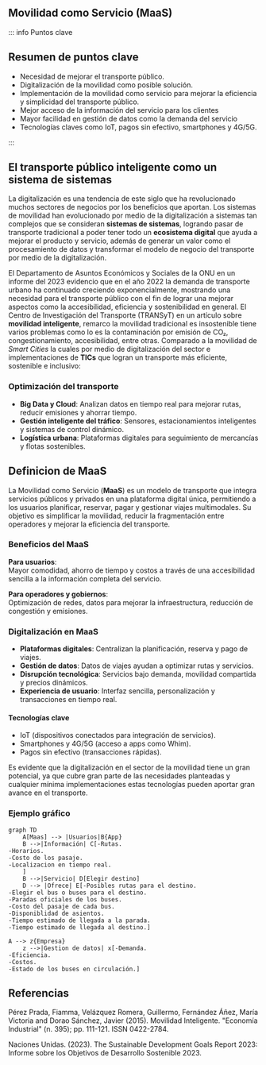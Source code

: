 
## Movilidad como Servicio (MaaS)

::: info Puntos clave

## Resumen de puntos clave
- Necesidad de mejorar el transporte público.
- Digitalización de la movilidad como posible solución.
- Implementación de la movilidad como servicio para mejorar la eficiencia y simplicidad del transporte público.
- Mejor acceso de la información del servicio para los clientes
- Mayor facilidad en gestión de datos como la demanda del servicio 
- Tecnologías claves como IoT, pagos sin efectivo, smartphones y 4G/5G.



:::


## El transporte público inteligente como un sistema de sistemas

La digitalización es una tendencia de este siglo que ha revolucionado muchos sectores de negocios por los beneficios que aportan. Los sistemas de movilidad han evolucionado por medio de la digitalización a sistemas tan complejos que se consideran **sistemas de sistemas**, logrando pasar de transporte tradicional a poder tener todo un **ecosistema digital** que ayuda a mejorar el producto y servicio, además de generar un valor como el procesamiento de datos y transformar el modelo de negocio del transporte por medio de la digitalización.

El Departamento de Asuntos Económicos y Sociales de la ONU en un informe del 2023 evidencio que en el año 2022 la demanda de transporte urbano ha continuado creciendo exponencialmente, mostrando una necesidad para el transporte público con el fin de lograr una mejorar aspectos como la accesibilidad, eficiencia y sostenibilidad en general. El Centro de Investigación del Transporte (TRANSyT) en un artículo sobre **movilidad inteligente**, remarco la movilidad tradicional es insostenible tiene varios problemas como lo es la contaminación por emisión de CO₂, congestionamiento, accesibilidad, entre otras. Comparado a la movilidad de *Smart Cities* la cuales por medio de digitalización del sector e implementaciones de **TICs** que logran un transporte más eficiente, sostenible e inclusivo: 

### Optimización del transporte

- **Big Data y Cloud**: Analizan datos en tiempo real para mejorar rutas, reducir emisiones y ahorrar tiempo.
- **Gestión inteligente del tráfico**: Sensores, estacionamientos inteligentes y sistemas de control dinámico.
- **Logística urbana**: Plataformas digitales para seguimiento de mercancías y flotas sostenibles.

## Definicion de MaaS

La Movilidad como Servicio (**MaaS**) es un modelo de transporte que integra servicios públicos y privados en una plataforma digital única, permitiendo a los usuarios planificar, reservar, pagar y gestionar viajes multimodales. Su objetivo es simplificar la movilidad, reducir la fragmentación entre operadores y mejorar la eficiencia del transporte.

### Beneficios del MaaS

**Para usuarios**:  
Mayor comodidad, ahorro de tiempo y costos a través de una accesibilidad sencilla a la información completa del servicio. 

**Para operadores y gobiernos**:  
Optimización de redes, datos para mejorar la infraestructura, reducción de congestión y emisiones.

### Digitalización en MaaS

- **Plataformas digitales**: Centralizan la planificación, reserva y pago de viajes.
- **Gestión de datos**: Datos de viajes ayudan a optimizar rutas y servicios.
- **Disrupción tecnológica**: Servicios bajo demanda, movilidad compartida y precios dinámicos.
- **Experiencia de usuario**: Interfaz sencilla, personalización y transacciones en tiempo real.
 
#### Tecnologías clave
  - IoT (dispositivos conectados para integración de servicios).
  - Smartphones y 4G/5G (acceso a apps como Whim).
  - Pagos sin efectivo (transacciones rápidas).

Es evidente que la digitalización en el sector de la movilidad tiene un gran potencial, ya que cubre gran parte de las necesidades planteadas y cualquier mínima implementaciones estas tecnologías pueden aportar gran avance en el transporte.

### Ejemplo gráfico
```mermaid
graph TD
    A[Maas] --> |Usuarios|B{App}
    B -->|Información| C[-Rutas.
-Horarios.
-Costo de los pasaje.
-Localizacion en tiempo real.
    ]
    B -->|Servicio| D[Elegir destino]
    D --> |Ofrece| E[-Posibles rutas para el destino.
-Elegir el bus o buses para el destino.
-Paradas oficiales de los buses.
-Costo del pasaje de cada bus.
-Disponiblidad de asientos.
-Tiempo estimado de llegada a la parada.
-Tiempo estimado de llegada al destino.]

A --> z{Empresa}
    z -->|Gestion de datos| x[-Demanda.
-Eficiencia.
-Costos.
-Estado de los buses en circulación.]
```


## Referencias

<Citation doi="10.3390/su14148962" />  
<Citation doi="10.1007/978-3-030-81159-4" />

Pérez Prada, Fiamma, Velázquez Romera, Guillermo, Fernández Áñez, María Victoria  and Dorao Sánchez, Javier (2015). Movilidad Inteligente. "Economía Industrial" (n. 395); pp. 111-121. ISSN 0422-2784.

Naciones Unidas. (2023). The Sustainable Development Goals Report 2023: Informe sobre los Objetivos de Desarrollo Sostenible 2023.
